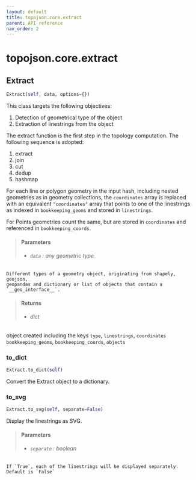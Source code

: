 ```yaml
---
layout: default
title: topojson.core.extract
parent: API reference
nav_order: 2
---
```



# topojson.core.extract

## Extract
```python
Extract(self, data, options={})
```

This class targets the following objectives:
1. Detection of geometrical type of the object
2. Extraction of linestrings from the object

The extract function is the first step in the topology computation.
The following sequence is adopted:
1. extract
2. join
3. cut
4. dedup
5. hashmap

For each line or polygon geometry in the input hash, including nested
geometries as in geometry collections, the `coordinates` array is replaced
with an equivalent `"coordinates"` array that points to one of the
linestrings as indexed in `bookkeeping_geoms` and stored in `linestrings`.

For Points geometries count the same, but are stored in `coordinates` and
referenced in `bookkeeping_coords`.

> #### Parameters
> + ###### `data` : _any_ geometric type
    Different types of a geometry object, originating from shapely, geojson,
    geopandas and dictionary or list of objects that contain a `__geo_interface__`.

> #### Returns
> + ###### dict
object created including the keys `type`, `linestrings`, `coordinates` `bookkeeping_geoms`, `bookkeeping_coords`, `objects`

### to_dict
```python
Extract.to_dict(self)
```

Convert the Extract object to a dictionary.

### to_svg
```python
Extract.to_svg(self, separate=False)
```

Display the linestrings as SVG.

> #### Parameters
> + ###### `separate` : boolean
    If `True`, each of the linestrings will be displayed separately.
    Default is `False`


